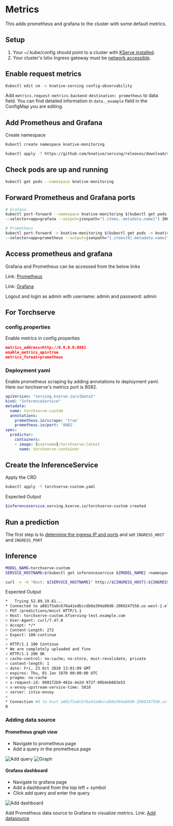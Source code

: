 # Metrics

This adds prometheus and grafana to the cluster with some default metrics.

## Setup

1. Your ~/.kube/config should point to a cluster with [KServe installed](https://github.com/kserve/kserve#installation).
2. Your cluster's Istio Ingress gateway must be [network accessible](https://istio.io/latest/docs/tasks/traffic-management/ingress/ingress-control/).

## Enable request metrics

```bash
Kubectl edit cm -n knative-serving config-observability
```

Add `metrics.request-metrics-backend-destination: prometheus` to data field. You can find detailed information in `data._example` field in the ConfigMap you are editing.

## Add Prometheus and Grafana

Create namespace

```bash
Kubectl create namespace knative-monitoring

kubectl apply -f https://github.com/knative/serving/releases/download/v0.17.0/monitoring-metrics-prometheus.yaml
```

## Check pods are up and running

```bash
kubectl get pods --namespace knative-monitoring
```

## Forward Prometheus and Grafana ports

```bash
# Grafana
kubectl port-forward --namespace knative-monitoring $(kubectl get pods --namespace knative-monitoring \
--selector=app=grafana --output=jsonpath="{.items..metadata.name}") 3000

# Prometheus
kubectl port-forward -n knative-monitoring $(kubectl get pods -n knative-monitoring \
--selector=app=prometheus --output=jsonpath="{.items[0].metadata.name}") 9090
```

## Access prometheus and grafana

Grafana and Prometheus can be accessed from the below links

Link: [Prometheus](http://localhost:9090/)

Link: [Grafana](http://localhost:3000/)

Logout and login as admin with username: admin and password: admin

## For Torchserve

### config.properties

Enable metrics in config.properties

```json
metrics_address=http://0.0.0.0:8082
enable_metrics_api=true
metrics_format=prometheus
```

### Deployment yaml

Enable prometheus scraping by adding annotations to deployment yaml. Here our torchserve's metrics port is 8082.

```yaml
apiVersion: "serving.kserve.io/v1beta1"
kind: "InferenceService"
metadata:
  name: torchserve-custom
  annotations:
    prometheus.io/scrape: 'true'
    prometheus.io/port: '8082'
spec:
  predictor:
    containers:
    - image: {username}/torchserve:latest
      name: torchserve-container
```

## Create the InferenceService

Apply the CRD

```bash
kubectl apply -f torchserve-custom.yaml
```

Expected Output

```bash
$inferenceservice.serving.kserve.io/torchserve-custom created
```

## Run a prediction

The first step is to [determine the ingress IP and ports](../../../../../../README.md#determine-the-ingress-ip-and-ports) and set `INGRESS_HOST` and `INGRESS_PORT`

## Inference

```bash
MODEL_NAME=torchserve-custom
SERVICE_HOSTNAME=$(kubectl get inferenceservice ${MODEL_NAME} <namespace> -o jsonpath='{.status.url}' | cut -d "/" -f 3)

curl -v -H "Host: ${SERVICE_HOSTNAME}" http://${INGRESS_HOST}:${INGRESS_PORT}/predictions/mnist -T serve/examples/image_classifier/test_data/0.png
```

Expected Output

```bash
*   Trying 52.89.19.61...
* Connected to a881f5a8c676a41edbccdb0a394a80d6-2069247558.us-west-2.elb.amazonaws.com (52.89.19.61) port 80 (#0)
> PUT /predictions/mnist HTTP/1.1
> Host: torchserve-custom.kfserving-test.example.com
> User-Agent: curl/7.47.0
> Accept: */*
> Content-Length: 272
> Expect: 100-continue
>
< HTTP/1.1 100 Continue
* We are completely uploaded and fine
< HTTP/1.1 200 OK
< cache-control: no-cache; no-store, must-revalidate, private
< content-length: 1
< date: Fri, 23 Oct 2020 13:01:09 GMT
< expires: Thu, 01 Jan 1970 00:00:00 UTC
< pragma: no-cache
< x-request-id: 8881f2b9-462e-4e2d-972f-90b4eb083e53
< x-envoy-upstream-service-time: 5018
< server: istio-envoy
<
* Connection #0 to host a881f5a8c676a41edbccdb0a394a80d6-2069247558.us-west-2.elb.amazonaws.com left intact
0
```

### Adding data source

#### Prometheus graph view

* Navigate to prometheus page
* Add a query in the prometheus page

![Add query](../docs/images/prometheus.png)
![Graph](../docs/images/prometheus_graph.png)

#### Grafana dashboard

* Navigate to grafana page
* Add a dashboard from the top left + symbol
* Click add query and enter the query
  
![Add dashboard](../docs/images/grafana.png)

Add Prometheus data source to Grafana to visualize metrics.
Link: [Add datasource](https://prometheus.io/docs/visualization/grafana/)